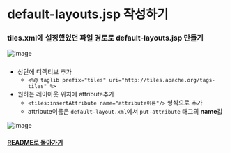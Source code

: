 # default-layouts.jsp 작성하기
### tiles.xml에 설정했었던 파일 경로로 default-layouts.jsp 만들기
![image](https://user-images.githubusercontent.com/42727909/49427063-b4576d00-f7e5-11e8-9994-11b3d12dc396.png)
### 
- 상단에 디렉티브 추가
    - `<%@ taglib prefix="tiles" uri="http://tiles.apache.org/tags-tiles" %>`
- 원하는 레이아웃 위치에 attribute추가
    - `<tiles:insertAttribute name="attribute이름"/>` 형식으로 추가
    - attribute이름은 `default-layout.xml`에서 `put-attribute` 태그의 **name**값

![image](https://user-images.githubusercontent.com/42727909/49427560-f3d28900-f7e6-11e8-8c5f-cb84fcde4df3.png)


#### [README로 돌아가기](../README.md)
